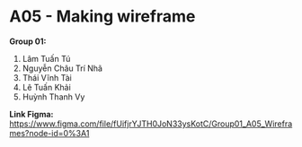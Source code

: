 # A05 - Making wireframe
**Group 01:**
  1. Lâm Tuấn Tú
  2. Nguyễn Châu Trí Nhã
  3. Thái Vĩnh Tài
  4. Lê Tuấn Khải
  5. Huỳnh Thanh Vy
  
  **Link Figma:** https://www.figma.com/file/fUifjrYJTH0JoN33ysKotC/Group01_A05_Wireframes?node-id=0%3A1
